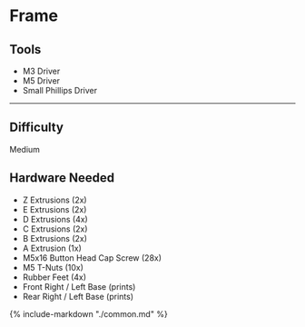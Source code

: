 # Frame

<div class="grid" style="grid-template-columns: repeat(auto-fit,minmax(12rem,1fr));">
    <div class="card">
        <h2>Tools</h2>
            <ul>
                <li>M3 Driver</li>
                <li>M5 Driver</li>
                <li>Small Phillips Driver</li> <!-- pg 3, M3x8 BHPS to hold the back acrylic in place. -->
            </ul>
            <hr>
            <h2> Difficulty</h2>
            <p>Medium</p>
    </div>
    <div class="card">
    <h2>Hardware Needed</h2>
            <ul>
                <li>Z Extrusions (2x)</li>
                <li>E Extrusions (2x)</li>
                <li>D Extrusions (4x)</li>
                <li>C Extrusions (2x)</li>
                <li>B Extrusions (2x)</li>
                <li>A Extrusion (1x)</li>
                <li>M5x16 Button Head Cap Screw (28x)</li>
                <li>M5 T-Nuts (10x)</li>
                <li>Rubber Feet (4x)</li>
                <li>Front Right / Left Base (prints)</li>
                <li>Rear Right / Left Base (prints)</li>
            </ul>
    </div>
</div>

{%
   include-markdown "./common.md"
%}

<script>
  queueRenderPage(14);
</script>